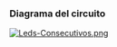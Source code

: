 ### Diagrama del circuito
[![Leds-Consecutivos.png](https://i.postimg.cc/T1thLvm6/Leds-Consecutivos.png)](https://postimg.cc/Pv8d9c23)
